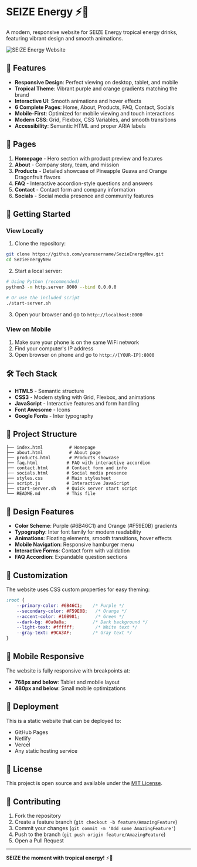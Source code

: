 # SEIZE Energy ⚡🌴

A modern, responsive website for SEIZE Energy tropical energy drinks, featuring vibrant design and smooth animations.

![SEIZE Energy Website](https://img.shields.io/badge/Website-Live-success?style=for-the-badge&logo=safari)

## 🌟 Features

- **Responsive Design**: Perfect viewing on desktop, tablet, and mobile
- **Tropical Theme**: Vibrant purple and orange gradients matching the brand
- **Interactive UI**: Smooth animations and hover effects
- **6 Complete Pages**: Home, About, Products, FAQ, Contact, Socials
- **Mobile-First**: Optimized for mobile viewing and touch interactions
- **Modern CSS**: Grid, Flexbox, CSS Variables, and smooth transitions
- **Accessibility**: Semantic HTML and proper ARIA labels

## 📱 Pages

1. **Homepage** - Hero section with product preview and features
2. **About** - Company story, team, and mission
3. **Products** - Detailed showcase of Pineapple Guava and Orange Dragonfruit flavors
4. **FAQ** - Interactive accordion-style questions and answers
5. **Contact** - Contact form and company information
6. **Socials** - Social media presence and community features

## 🚀 Getting Started

### View Locally

1. Clone the repository:
```bash
git clone https://github.com/yourusername/SezieEnergyNew.git
cd SezieEnergyNew
```

2. Start a local server:
```bash
# Using Python (recommended)
python3 -m http.server 8000 --bind 0.0.0.0

# Or use the included script
./start-server.sh
```

3. Open your browser and go to `http://localhost:8000`

### View on Mobile

1. Make sure your phone is on the same WiFi network
2. Find your computer's IP address
3. Open browser on phone and go to `http://[YOUR-IP]:8000`

## 🛠️ Tech Stack

- **HTML5** - Semantic structure
- **CSS3** - Modern styling with Grid, Flexbox, and animations
- **JavaScript** - Interactive features and form handling
- **Font Awesome** - Icons
- **Google Fonts** - Inter typography

## 📁 Project Structure

```
├── index.html          # Homepage
├── about.html          # About page
├── products.html       # Products showcase
├── faq.html           # FAQ with interactive accordion
├── contact.html       # Contact form and info
├── socials.html       # Social media presence
├── styles.css         # Main stylesheet
├── script.js          # Interactive JavaScript
├── start-server.sh    # Quick server start script
└── README.md          # This file
```

## 🎨 Design Features

- **Color Scheme**: Purple (#6B46C1) and Orange (#F59E0B) gradients
- **Typography**: Inter font family for modern readability
- **Animations**: Floating elements, smooth transitions, hover effects
- **Mobile Navigation**: Responsive hamburger menu
- **Interactive Forms**: Contact form with validation
- **FAQ Accordion**: Expandable question sections

## 🔧 Customization

The website uses CSS custom properties for easy theming:

```css
:root {
    --primary-color: #6B46C1;    /* Purple */
    --secondary-color: #F59E0B;   /* Orange */
    --accent-color: #10B981;      /* Green */
    --dark-bg: #0a0a0a;          /* Dark background */
    --light-text: #ffffff;        /* White text */
    --gray-text: #9CA3AF;        /* Gray text */
}
```

## 📱 Mobile Responsive

The website is fully responsive with breakpoints at:
- **768px and below**: Tablet and mobile layout
- **480px and below**: Small mobile optimizations

## 🚀 Deployment

This is a static website that can be deployed to:
- GitHub Pages
- Netlify
- Vercel
- Any static hosting service

## 📄 License

This project is open source and available under the [MIT License](LICENSE).

## 🤝 Contributing

1. Fork the repository
2. Create a feature branch (`git checkout -b feature/AmazingFeature`)
3. Commit your changes (`git commit -m 'Add some AmazingFeature'`)
4. Push to the branch (`git push origin feature/AmazingFeature`)
5. Open a Pull Request

---

**SEIZE the moment with tropical energy!** ⚡🌴
